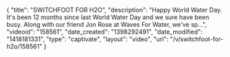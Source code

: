 {
    "title": "SWITCHFOOT FOR H2O",
    "description": "Happy World Water Day. It's been 12 months since last World Water Day and we sure have been busy. Along with our friend Jon Rose at Waves For Water, we've sp...",
    "videoid": "158561",
    "date_created": "1398292491",
    "date_modified": "1418181331",
    "type": "captivate",
    "layout": "video",
    "url": "\/v\/switchfoot-for-h2o\/158561"
}